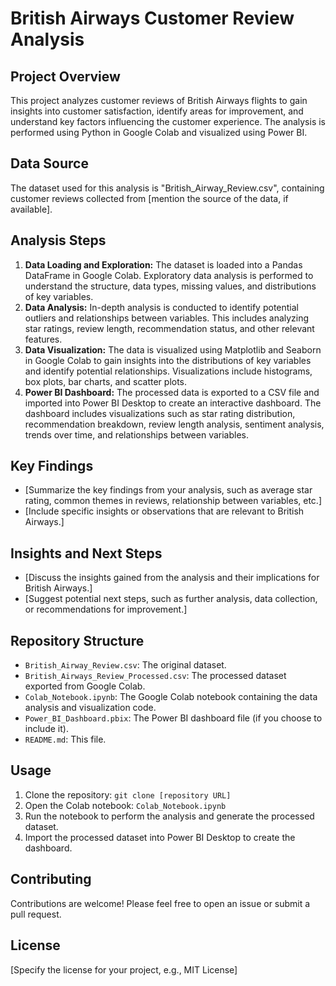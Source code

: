 # British Airways Customer Review Analysis

## Project Overview

This project analyzes customer reviews of British Airways flights to gain insights into customer satisfaction, identify areas for improvement, and understand key factors influencing the customer experience. The analysis is performed using Python in Google Colab and visualized using Power BI.

## Data Source

The dataset used for this analysis is "British_Airway_Review.csv", containing customer reviews collected from [mention the source of the data, if available].

## Analysis Steps

1. **Data Loading and Exploration:** The dataset is loaded into a Pandas DataFrame in Google Colab. Exploratory data analysis is performed to understand the structure, data types, missing values, and distributions of key variables.
2. **Data Analysis:** In-depth analysis is conducted to identify potential outliers and relationships between variables. This includes analyzing star ratings, review length, recommendation status, and other relevant features.
3. **Data Visualization:** The data is visualized using Matplotlib and Seaborn in Google Colab to gain insights into the distributions of key variables and identify potential relationships. Visualizations include histograms, box plots, bar charts, and scatter plots.
4. **Power BI Dashboard:** The processed data is exported to a CSV file and imported into Power BI Desktop to create an interactive dashboard. The dashboard includes visualizations such as star rating distribution, recommendation breakdown, review length analysis, sentiment analysis, trends over time, and relationships between variables.

## Key Findings

* [Summarize the key findings from your analysis, such as average star rating, common themes in reviews, relationship between variables, etc.]
* [Include specific insights or observations that are relevant to British Airways.]

## Insights and Next Steps

* [Discuss the insights gained from the analysis and their implications for British Airways.]
* [Suggest potential next steps, such as further analysis, data collection, or recommendations for improvement.]

## Repository Structure

* `British_Airway_Review.csv`: The original dataset.
* `British_Airways_Review_Processed.csv`: The processed dataset exported from Google Colab.
* `Colab_Notebook.ipynb`: The Google Colab notebook containing the data analysis and visualization code.
* `Power_BI_Dashboard.pbix`: The Power BI dashboard file (if you choose to include it).
* `README.md`: This file.

## Usage

1. Clone the repository: `git clone [repository URL]`
2. Open the Colab notebook: `Colab_Notebook.ipynb`
3. Run the notebook to perform the analysis and generate the processed dataset.
4. Import the processed dataset into Power BI Desktop to create the dashboard.

## Contributing

Contributions are welcome! Please feel free to open an issue or submit a pull request.

## License

[Specify the license for your project, e.g., MIT License]
